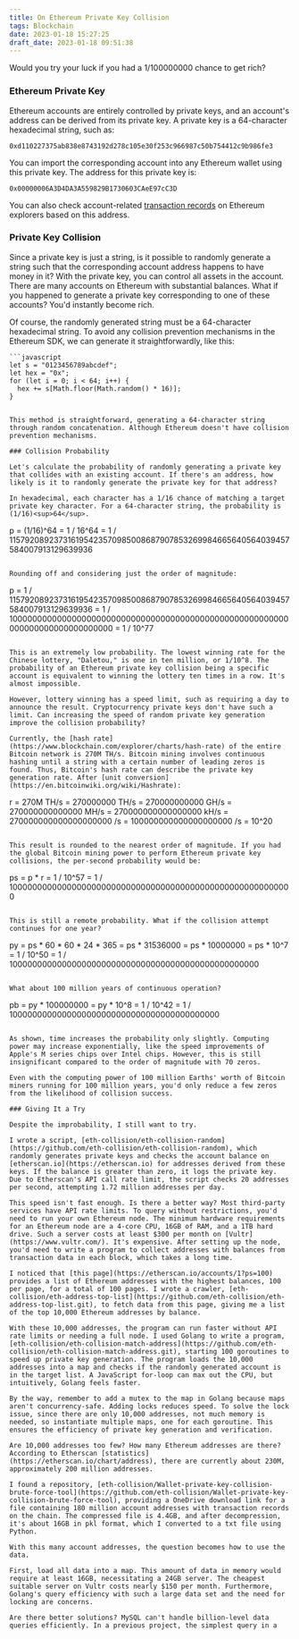 ```yaml
---
title: On Ethereum Private Key Collision
tags: Blockchain
date: 2023-01-18 15:27:25
draft_date: 2023-01-18 09:51:38
---
```


Would you try your luck if you had a 1/100000000 chance to get rich?

### Ethereum Private Key

Ethereum accounts are entirely controlled by private keys, and an account's address can be derived from its private key. A private key is a 64-character hexadecimal string, such as:

```
0xd110227375ab838e8743192d278c105e30f253c966987c50b754412c9b986fe3
```

You can import the corresponding account into any Ethereum wallet using this private key. The address for this private key is:

```
0x00000006A3D4DA3A559829B1730603CAeE97cC3D
```

You can also check account-related [transaction records](https://etherscan.io/address/0x00000006A3D4DA3A559829B1730603CAeE97cC3D) on Ethereum explorers based on this address.

### Private Key Collision

Since a private key is just a string, is it possible to randomly generate a string such that the corresponding account address happens to have money in it? With the private key, you can control all assets in the account. There are many accounts on Ethereum with substantial balances. What if you happened to generate a private key corresponding to one of these accounts? You'd instantly become rich.

Of course, the randomly generated string must be a 64-character hexadecimal string. To avoid any collision prevention mechanisms in the Ethereum SDK, we can generate it straightforwardly, like this:

```
```javascript
let s = "0123456789abcdef";
let hex = "0x";
for (let i = 0; i < 64; i++) {
  hex += s[Math.floor(Math.random() * 16)];
}
```
```

This method is straightforward, generating a 64-character string through random concatenation. Although Ethereum doesn't have collision prevention mechanisms.

### Collision Probability

Let's calculate the probability of randomly generating a private key that collides with an existing account. If there's an address, how likely is it to randomly generate the private key for that address?

In hexadecimal, each character has a 1/16 chance of matching a target private key character. For a 64-character string, the probability is (1/16)<sup>64</sup>.

```
p = (1/16)^64
  = 1 / 16^64
  = 1 / 115792089237316195423570985008687907853269984665640564039457584007913129639936
```

Rounding off and considering just the order of magnitude:

```
p = 1 / 115792089237316195423570985008687907853269984665640564039457584007913129639936
  = 1 / 100000000000000000000000000000000000000000000000000000000000000000000000000000
  = 1 / 10^77
```

This is an extremely low probability. The lowest winning rate for the Chinese lottery, "Daletou," is one in ten million, or 1/10^8. The probability of an Ethereum private key collision being a specific account is equivalent to winning the lottery ten times in a row. It's almost impossible.

However, lottery winning has a speed limit, such as requiring a day to announce the result. Cryptocurrency private keys don't have such a limit. Can increasing the speed of random private key generation improve the collision probability?

Currently, the [hash rate](https://www.blockchain.com/explorer/charts/hash-rate) of the entire Bitcoin network is 270M TH/s. Bitcoin mining involves continuous hashing until a string with a certain number of leading zeros is found. Thus, Bitcoin's hash rate can describe the private key generation rate. After [unit conversion](https://en.bitcoinwiki.org/wiki/Hashrate):

```
r = 270M TH/s
  = 270000000 TH/s
  = 270000000000 GH/s
  = 270000000000000 MH/s
  = 270000000000000000 kH/s
  = 270000000000000000000 /s
  = 100000000000000000000 /s
  = 10^20
```

This result is rounded to the nearest order of magnitude. If you had the global Bitcoin mining power to perform Ethereum private key collisions, the per-second probability would be:

```
ps = p * r
   = 1 / 10^57
   = 1 / 1000000000000000000000000000000000000000000000000000000000
```

This is still a remote probability. What if the collision attempt continues for one year?

```
py = ps * 60 * 60 * 24 * 365
   = ps * 31536000
   = ps * 10000000
   = ps * 10^7
   = 1 / 10^50
   = 1 / 100000000000000000000000000000000000000000000000000
```

What about 100 million years of continuous operation?

```
pb = py * 100000000
   = py * 10^8
   = 1 / 10^42
   = 1 / 1000000000000000000000000000000000000000000
```

As shown, time increases the probability only slightly. Computing power may increase exponentially, like the speed improvements of Apple's M series chips over Intel chips. However, this is still insignificant compared to the order of magnitude with 70 zeros.

Even with the computing power of 100 million Earths' worth of Bitcoin miners running for 100 million years, you'd only reduce a few zeros from the likelihood of collision success.

### Giving It a Try

Despite the improbability, I still want to try.

I wrote a script, [eth-collision/eth-collision-random](https://github.com/eth-collision/eth-collision-random), which randomly generates private keys and checks the account balance on [etherscan.io](https://etherscan.io) for addresses derived from these keys. If the balance is greater than zero, it logs the private key. Due to Etherscan's API call rate limit, the script checks 20 addresses per second, attempting 1.72 million addresses per day.

This speed isn't fast enough. Is there a better way? Most third-party services have API rate limits. To query without restrictions, you'd need to run your own Ethereum node. The minimum hardware requirements for an Ethereum node are a 4-core CPU, 16GB of RAM, and a 1TB hard drive. Such a server costs at least $300 per month on [Vultr](https://www.vultr.com/). It's expensive. After setting up the node, you'd need to write a program to collect addresses with balances from transaction data in each block, which takes a long time.

I noticed that [this page](https://etherscan.io/accounts/1?ps=100) provides a list of Ethereum addresses with the highest balances, 100 per page, for a total of 100 pages. I wrote a crawler, [eth-collision/eth-address-top-list](https://github.com/eth-collision/eth-address-top-list.git), to fetch data from this page, giving me a list of the top 10,000 Ethereum addresses by balance.

With these 10,000 addresses, the program can run faster without API rate limits or needing a full node. I used Golang to write a program, [eth-collision/eth-collision-match-address](https://github.com/eth-collision/eth-collision-match-address.git), starting 100 goroutines to speed up private key generation. The program loads the 10,000 addresses into a map and checks if the randomly generated account is in the target list. A JavaScript for-loop can max out the CPU, but intuitively, Golang feels faster.

By the way, remember to add a mutex to the map in Golang because maps aren't concurrency-safe. Adding locks reduces speed. To solve the lock issue, since there are only 10,000 addresses, not much memory is needed, so instantiate multiple maps, one for each goroutine. This ensures the efficiency of private key generation and verification.

Are 10,000 addresses too few? How many Ethereum addresses are there? According to Etherscan [statistics](https://etherscan.io/chart/address), there are currently about 230M, approximately 200 million addresses.

I found a repository, [eth-collision/Wallet-private-key-collision-brute-force-tool](https://github.com/eth-collision/Wallet-private-key-collision-brute-force-tool), providing a OneDrive download link for a file containing 180 million account addresses with transaction records on the chain. The compressed file is 4.4GB, and after decompression, it's about 16GB in pkl format, which I converted to a txt file using Python.

With this many account addresses, the question becomes how to use the data.

First, load all data into a map. This amount of data in memory would require at least 16GB, necessitating a 24GB server. The cheapest suitable server on Vultr costs nearly $150 per month. Furthermore, Golang's query efficiency with such a large data set and the need for locking are concerns.

Are there better solutions? MySQL can't handle billion-level data queries efficiently. In a previous project, the simplest query in a
